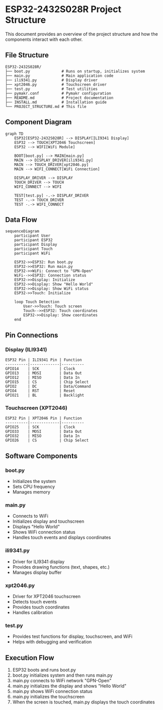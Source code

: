 # ESP32-2432S028R Project Structure

This document provides an overview of the project structure and how the components interact with each other.

## File Structure

```
ESP32-2432S028R/
├── boot.py              # Runs on startup, initializes system
├── main.py              # Main application code
├── ili9341.py           # Display driver
├── xpt2046.py           # Touchscreen driver
├── test.py              # Test utilities
├── pymakr.conf          # Pymakr configuration
├── README.md            # Project documentation
├── INSTALL.md           # Installation guide
└── PROJECT_STRUCTURE.md # This file
```

## Component Diagram

```mermaid
graph TD
    ESP32[ESP32-2432S028R] --> DISPLAY[ILI9341 Display]
    ESP32 --> TOUCH[XPT2046 Touchscreen]
    ESP32 --> WIFI[WiFi Module]
    
    BOOT[boot.py] --> MAIN[main.py]
    MAIN --> DISPLAY_DRIVER[ili9341.py]
    MAIN --> TOUCH_DRIVER[xpt2046.py]
    MAIN --> WIFI_CONNECT[WiFi Connection]
    
    DISPLAY_DRIVER --> DISPLAY
    TOUCH_DRIVER --> TOUCH
    WIFI_CONNECT --> WIFI
    
    TEST[test.py] -.-> DISPLAY_DRIVER
    TEST -.-> TOUCH_DRIVER
    TEST -.-> WIFI_CONNECT
```

## Data Flow

```mermaid
sequenceDiagram
    participant User
    participant ESP32
    participant Display
    participant Touch
    participant WiFi
    
    ESP32->>ESP32: Run boot.py
    ESP32->>ESP32: Run main.py
    ESP32->>WiFi: Connect to "GPN-Open"
    WiFi-->>ESP32: Connection status
    ESP32->>Display: Initialize
    ESP32->>Display: Show "Hello World"
    ESP32->>Display: Show WiFi status
    ESP32->>Touch: Initialize
    
    loop Touch Detection
        User->>Touch: Touch screen
        Touch-->>ESP32: Touch coordinates
        ESP32->>Display: Show coordinates
    end
```

## Pin Connections

### Display (ILI9341)

```
ESP32 Pin | ILI9341 Pin | Function
----------|-------------|----------
GPIO14    | SCK         | Clock
GPIO13    | MOSI        | Data Out
GPIO12    | MISO        | Data In
GPIO15    | CS          | Chip Select
GPIO2     | DC          | Data/Command
GPIO4     | RST         | Reset
GPIO21    | BL          | Backlight
```

### Touchscreen (XPT2046)

```
ESP32 Pin | XPT2046 Pin | Function
----------|-------------|----------
GPIO25    | SCK         | Clock
GPIO33    | MOSI        | Data Out
GPIO32    | MISO        | Data In
GPIO26    | CS          | Chip Select
```

## Software Components

### boot.py
- Initializes the system
- Sets CPU frequency
- Manages memory

### main.py
- Connects to WiFi
- Initializes display and touchscreen
- Displays "Hello World"
- Shows WiFi connection status
- Handles touch events and displays coordinates

### ili9341.py
- Driver for ILI9341 display
- Provides drawing functions (text, shapes, etc.)
- Manages display buffer

### xpt2046.py
- Driver for XPT2046 touchscreen
- Detects touch events
- Provides touch coordinates
- Handles calibration

### test.py
- Provides test functions for display, touchscreen, and WiFi
- Helps with debugging and verification

## Execution Flow

1. ESP32 boots and runs boot.py
2. boot.py initializes system and then runs main.py
3. main.py connects to WiFi network "GPN-Open"
4. main.py initializes the display and shows "Hello World"
5. main.py shows WiFi connection status
6. main.py initializes the touchscreen
7. When the screen is touched, main.py displays the touch coordinates
